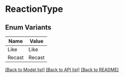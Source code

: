 # ReactionType

## Enum Variants

| Name | Value |
|---- | -----|
| Like | Like |
| Recast | Recast |


[[Back to Model list]](../README.md#documentation-for-models) [[Back to API list]](../README.md#documentation-for-api-endpoints) [[Back to README]](../README.md)


